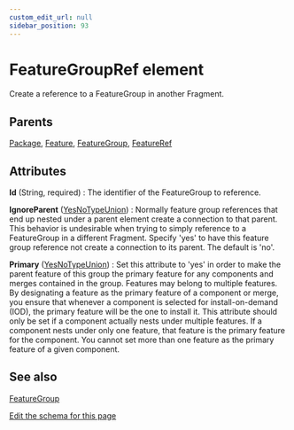 ```yaml
---
custom_edit_url: null
sidebar_position: 93
---
```

# FeatureGroupRef element
Create a reference to a FeatureGroup in another Fragment.

## Parents
[Package](package.md), [Feature](feature.md), [FeatureGroup](featuregroup.md), [FeatureRef](featureref.md)

## Attributes
**Id** (String, required)
  : The identifier of the FeatureGroup to reference.

**IgnoreParent** ([YesNoTypeUnion](yesnotype.md 'Values of this type will either be "yes"/"true" or "no"/"false".'))
  : Normally feature group references that end up nested under a parent element create a connection to that parent. This behavior is undesirable when trying to simply reference to a FeatureGroup in a different Fragment. Specify 'yes' to have this feature group reference not create a connection to its parent. The default is 'no'.

**Primary** ([YesNoTypeUnion](yesnotype.md 'Values of this type will either be "yes"/"true" or "no"/"false".'))
  : Set this attribute to 'yes' in order to make the parent feature of this group the primary feature for any components and merges contained in the group. Features may belong to multiple features. By designating a feature as the primary feature of a component or merge, you ensure that whenever a component is selected for install-on-demand (IOD), the primary feature will be the one to install it. This attribute should only be set if a component actually nests under multiple features. If a component nests under only one feature, that feature is the primary feature for the component. You cannot set more than one feature as the primary feature of a given component.


## See also
[FeatureGroup](featuregroup.md)

[Edit the schema for this page](https://github.com/wixtoolset/web/blob/master/src/xsd4/wix.xsd)